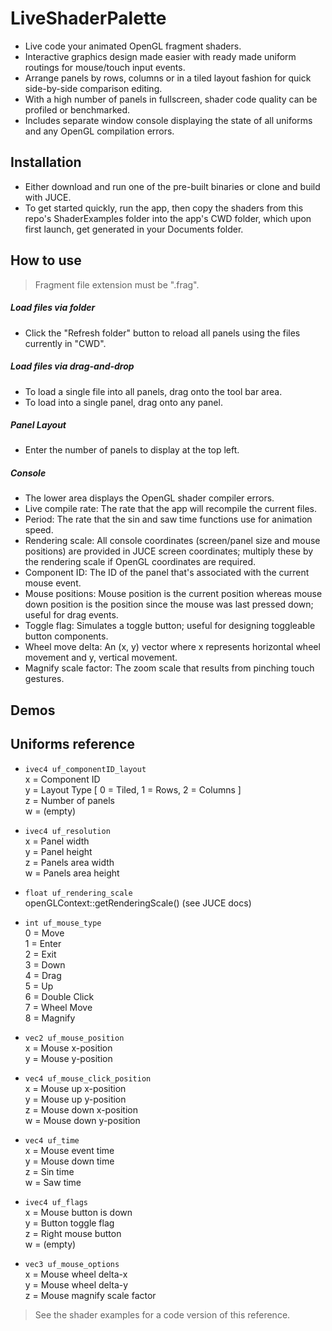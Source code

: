 # LiveShaderPalette

  - Live code your animated OpenGL fragment shaders.
  - Interactive graphics design made easier with ready made uniform routings for mouse/touch input events.
  - Arrange panels by rows, columns or in a tiled layout fashion for quick side-by-side comparison editing.
  - With a high number of panels in fullscreen, shader code quality can be profiled or benchmarked. 
  - Includes separate window console displaying the state of all uniforms and any OpenGL compilation errors.

## Installation
  - Either download and run one of the pre-built binaries or clone and build with JUCE.
  - To get started quickly, run the app, then copy the shaders from this repo's ShaderExamples folder into the app's CWD folder, which upon first launch, get generated in your Documents folder.
  
## How to use
>Fragment file extension must be ".frag".   
##### Load files via folder  
  - Click the "Refresh folder" button to reload all panels using the files currently in "CWD".
##### Load files via drag-and-drop
  - To load a single file into all panels, drag onto the tool bar area.
  - To load into a single panel, drag onto any panel. 
##### Panel Layout
  - Enter the number of panels to display at the top left.
##### Console
  - The lower area displays the OpenGL shader compiler errors.
  - Live compile rate: The rate that the app will recompile the current files.
  - Period: The rate that the sin and saw time functions use for animation speed.
  - Rendering scale: All console coordinates (screen/panel size and mouse positions) are provided in JUCE screen coordinates; multiply these by the rendering scale if OpenGL coordinates are required.
  - Component ID: The ID of the panel that's associated with the current mouse event.
  - Mouse positions: Mouse position is the current position whereas mouse down position is the position since the mouse was last pressed down; useful for drag events.
  - Toggle flag: Simulates a toggle button; useful for designing toggleable button components.
  - Wheel move delta: An (x, y) vector where x represents horizontal wheel movement and y, vertical movement.
  - Magnify scale factor: The zoom scale that results from pinching touch gestures.
 
## Demos

## Uniforms reference

- `ivec4 uf_componentID_layout`    
    x = Component ID    
    y = Layout Type [ 0 = Tiled, 1 = Rows, 2 = Columns ]    
    z = Number of panels    
    w = (empty)    
    
- `ivec4 uf_resolution`    
    x = Panel width    
    y = Panel height    
    z = Panels area width    
    w = Panels area height    
  
- `float uf_rendering_scale`    
    openGLContext::getRenderingScale() (see JUCE docs)    
- `int uf_mouse_type`    
    0 = Move    
    1 = Enter    
    2 = Exit    
    3 = Down     
    4 = Drag    
    5 = Up    
    6 = Double Click    
    7 = Wheel Move    
    8 = Magnify    
- `vec2 uf_mouse_position`    
    x = Mouse x-position    
    y = Mouse y-position    
- `vec4 uf_mouse_click_position`    
    x = Mouse up x-position    
    y = Mouse up y-position  
    z = Mouse down x-position    
    w = Mouse down y-position  
- `vec4 uf_time`    
    x = Mouse event time    
    y = Mouse down time    
    z = Sin time    
    w = Saw time    
- `ivec4 uf_flags`    
    x = Mouse button is down    
    y = Button toggle flag    
    z = Right mouse button    
    w = (empty)    
- `vec3 uf_mouse_options`    
    x = Mouse wheel delta-x    
    y = Mouse wheel delta-y    
    z = Mouse magnify scale factor    
    
> See the shader examples for a code version of this reference.
